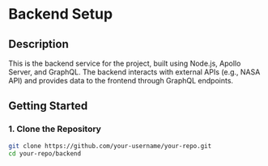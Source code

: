 # Backend Setup

## Description

This is the backend service for the project, built using Node.js, Apollo Server, and GraphQL. The backend interacts with external APIs (e.g., NASA API) and provides data to the frontend through GraphQL endpoints.

## Getting Started

### 1. Clone the Repository

```bash
git clone https://github.com/your-username/your-repo.git
cd your-repo/backend
```

